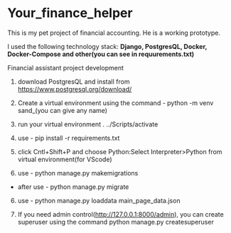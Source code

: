 # Your_finance_helper

This is my pet project of financial accounting. He is a working prototype.

I used the following technology stack: **Django, PostgresQL, Docker, Docker-Compose and other(you can see in requurements.txt)**

Financial assistant project development

1. download PostgresQL and install from https://www.postgresql.org/download/

2. Create a virtual environment using the command - python -m venv sand\_(you can give any name)

3. run your virtual environment . ../Scripts/activate

4. use - pip install -r requirements.txt

5. click Cntl+Shift+P and choose Python:Select Interpreter>Python from virtual environment(for VScode)

6. use - python manage.py makemigrations

- after use - python manage.py migrate

6. use - python manage.py loaddata main_page_data.json

7. If you need admin control(http://127.0.0.1:8000/admin), you can create superuser using the command python manage.py createsuperuser

